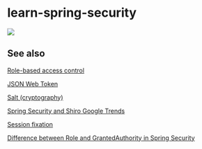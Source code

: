 # learn-spring-security

[![](https://img.shields.io/badge/JDK-8-green.svg)](https://www.oracle.com/java/technologies/javase/javase-jdk8-downloads.html)

## See also

[Role-based access control](https://en.wikipedia.org/wiki/Role-based_access_control)

[JSON Web Token](https://en.wikipedia.org/wiki/JSON_Web_Token)

[Salt (cryptography)](https://en.wikipedia.org/wiki/Salt_(cryptography))

[Spring Security and Shiro Google Trends](https://trends.google.com/trends/explore?cat=5&date=today%205-y&q=Spring%20Security,Shiro&hl=en)

[Session fixation](https://en.wikipedia.org/wiki/Session_fixation)

[Difference between Role and GrantedAuthority in Spring Security](https://stackoverflow.com/questions/19525380/difference-between-role-and-grantedauthority-in-spring-security)
